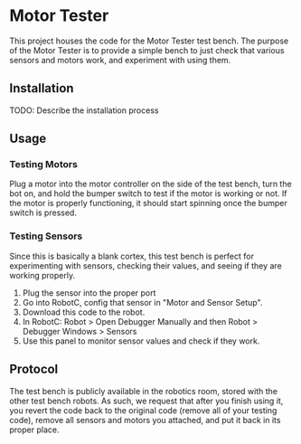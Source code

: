 # Motor Tester

This project houses the code for the Motor Tester test bench. The purpose of the Motor Tester is to provide a simple bench to just check that various sensors and motors work, and experiment with using them.

## Installation

TODO: Describe the installation process

## Usage

### Testing Motors

Plug a motor into the motor controller on the side of the test bench, turn the bot on, and hold the bumper switch to test if the motor is working or not. If the motor is properly functioning, it should start spinning once the bumper switch is pressed.

### Testing Sensors

Since this is basically a blank cortex, this test bench is perfect for experimenting with sensors, checking their values, and seeing if they are working properly.

1) Plug the sensor into the proper port
2) Go into RobotC, config that sensor in "Motor and Sensor Setup".
3) Download this code to the robot.
4) In RobotC: Robot > Open Debugger Manually and then Robot > Debugger Windows > Sensors
5) Use this panel to monitor sensor values and check if they work.

## Protocol

The test bench is publicly available in the robotics room, stored with the other test bench robots. As such, we request that after you finish using it, you revert the code back to the original code (remove all of your testing code), remove all sensors and motors you attached, and put it back in its proper place.
